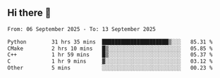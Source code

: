 ## Hi there 👋

<!--
**Bojupi/Bojupi** is a ✨ _special_ ✨ repository because its `README.md` (this file) appears on your GitHub profile.

Here are some ideas to get you started:

- 🔭 I’m currently working on ...
- 🌱 I’m currently learning ...
- 👯 I’m looking to collaborate on ...
- 🤔 I’m looking for help with ...
- 💬 Ask me about ...
- 📫 How to reach me: ...
- 😄 Pronouns: ...
- ⚡ Fun fact: ...
-->

<!--START_SECTION:waka-->

```txt
From: 06 September 2025 - To: 13 September 2025

Python        31 hrs 35 mins  █████████████████████▒░░░   85.31 %
CMake         2 hrs 10 mins   █▒░░░░░░░░░░░░░░░░░░░░░░░   05.85 %
C++           1 hr 59 mins    █▒░░░░░░░░░░░░░░░░░░░░░░░   05.37 %
C             1 hr 9 mins     ▓░░░░░░░░░░░░░░░░░░░░░░░░   03.12 %
Other         5 mins          ░░░░░░░░░░░░░░░░░░░░░░░░░   00.23 %
```

<!--END_SECTION:waka-->
